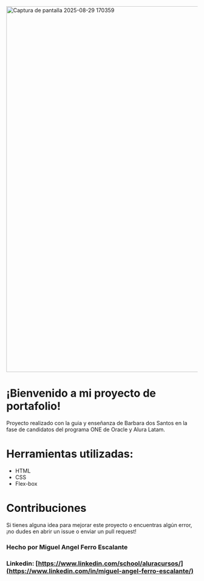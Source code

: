 <img width="1877" height="965" alt="Captura de pantalla 2025-08-29 170359" src="https://github.com/user-attachments/assets/85a6cbd4-d8c5-4ea9-b624-ed6ecd957b5d" />


<h1>¡Bienvenido a mi proyecto de portafolio!</h1> 
Proyecto realizado con la guia y enseñanza de Barbara dos Santos en la fase de candidatos del programa ONE de Oracle y Alura Latam.

# Herramientas utilizadas: 
- HTML
- CSS
- Flex-box

# Contribuciones
Si tienes alguna idea para mejorar este proyecto o encuentras algún error, ¡no dudes en abrir un issue o enviar un pull request!

### Hecho por Miguel Angel Ferro Escalante
### Linkedin: [https://www.linkedin.com/school/aluracursos/](https://www.linkedin.com/in/miguel-angel-ferro-escalante/)
